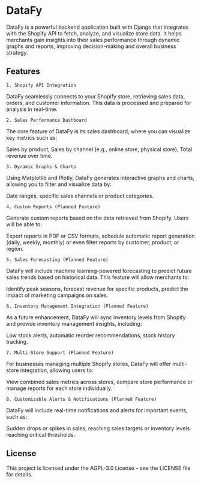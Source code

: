 
# DataFy

DataFy is a powerful backend application built with Django that integrates with the Shopify API to fetch, analyze, and visualize store data. It helps merchants gain insights into their sales performance through dynamic graphs and reports, improving decision-making and overall business strategy.


## Features
    1. Shopify API Integration
DataFy seamlessly connects to your Shopify store, retrieving sales data, orders, and customer information. This data is processed and prepared for analysis in real-time.

    2. Sales Performance Dashboard
The core feature of DataFy is its sales dashboard, where you can visualize key metrics such as:

Sales by product,  Sales by channel (e.g., online store, physical store), Total revenue over time.

    3. Dynamic Graphs & Charts
Using Matplotlib and Plotly, DataFy generates interactive graphs and charts, allowing you to filter and visualize data by:

Date ranges, specific sales channels or product categories.

    4. Custom Reports (Planned Feature)
Generate custom reports based on the data retrieved from Shopify. Users will be able to:

Export reports in PDF or CSV formats, schedule automatic report generation (daily, weekly, monthly) or even filter reports by customer, product, or region.

    5. Sales Forecasting (Planned Feature)
DataFy will include machine learning-powered forecasting to predict future sales trends based on historical data. This feature will allow merchants to:

Identify peak seasons, forecast revenue for specific products, predict the impact of marketing campaigns on sales.

    6. Inventory Management Integration (Planned Feature)
As a future enhancement, DataFy will sync inventory levels from Shopify and provide inventory management insights, including:

Low stock alerts, automatic reorder recommendations, stock history tracking.

    7. Multi-Store Support (Planned Feature)
For businesses managing multiple Shopify stores, DataFy will offer multi-store integration, allowing users to:

View combined sales metrics across stores, compare store performance or manage reports for each store individually.

    8. Customizable Alerts & Notifications (Planned Feature)
DataFy will include real-time notifications and alerts for important events, such as:

Sudden drops or spikes in sales, reaching sales targets or inventory levels reaching critical thresholds.
## License

This project is licensed under the AGPL-3.0 License – see the LICENSE file for details.

